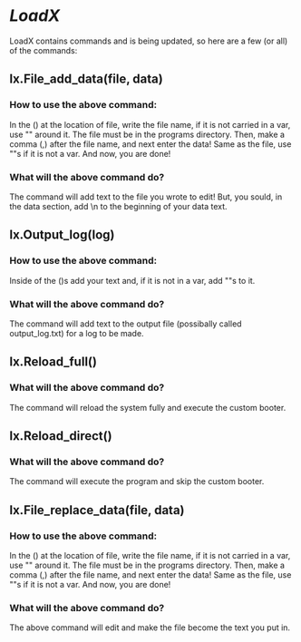 # ***LoadX***

LoadX contains commands and is being updated, so here are a few (or all) of the commands:




## lx.File_add_data(file, data)

### How to use the above command:

In the () at the location of file, write the file name, if it is not carried in a var, use "" around it. The file must be in the programs directory. Then, make a comma (,) after the file name, and next enter the data! Same as the file, use ""s if it is not a var. And now, you are done!

### What will the above command do?

The command will add text to the file you wrote to edit! But, you sould, in the data section, add \n to the beginning of your data text.




## lx.Output_log(log)

### How to use the above command:

Inside of the ()s add your text and, if it is not in a var, add ""s to it.

### What will the above command do?

The command will add text to the output file (possibally called output_log.txt) for a log to be made.




## lx.Reload_full()

### What will the above command do?

The command will reload the system fully and execute the custom booter.




## lx.Reload_direct()

### What will the above command do?

The command will execute the program and skip the custom booter.

## lx.File_replace_data(file, data)
### How to use the above command:

In the () at the location of file, write the file name, if it is not carried in a var, use "" around it. The file must be in the programs directory. Then, make a comma (,) after the file name, and next enter the data! Same as the file, use ""s if it is not a var. And now, you are done!

### What will the above command do?

The above command will edit and make the file become the text you put in.
